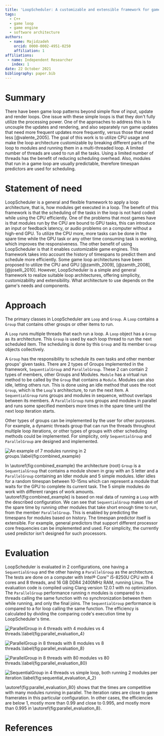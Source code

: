 ```yaml
---
title: 'LoopScheduler: A customizable and extensible framework for game loop architecture'
tags:
  - C++
  - game loop
  - game engine
  - software architecture
authors:
  - name: Majidzadeh
    orcid: 0000-0002-4951-0250
    affiliation: 1
affiliations:
 - name: Independent Researcher
   index: 1
date: 22 October 2021
bibliography: paper.bib
---
```


# Summary

There have been game loop patterns beyond simple flow of input, update and
render loops. One issue with these simple loops is that they don't fully utilize
the processing power. One of the approaches to address this is to uncouple the
updates and rendering, and also separately run game updates that need more
frequent updates more frequently, versus those that need less [@valente_2005].
The goal of this work is to utilize CPU usage and make the loop architecture
customizable by breaking different parts of the loop to modules and running them
in a multi-threaded loop. A limited number of threads are used to run all the
tasks. Using a limited number of threads has the benefit of reducing scheduling
overhead. Also, modules that run in a game loop are usually predictable,
therefore timespan predictors are used for scheduling.

# Statement of need

LoopScheduler is a general and flexible framework to apply a loop architecture,
that is, how modules get executed in a loop. The benefit of this framework is
that the scheduling of the tasks in the loop is not hard coded while using the
CPU efficiently. One of the problems that most games have is that modules run by
the CPU are bound to GPU tasks, this can introduce an input or feedback latency,
or audio problems on a computer without a high-end GPU. To utilize the CPU more,
more tasks can be done in the spare time while the GPU task or any other time
consuming task is working, which improves the responsiveness. The other benefit
of using LoopScheduler is that it enables customizable game engines. This
framework takes into account the history of timespans to predict them and
schedule more efficiently. Some game loop architectures have been proposed to
utilize the CPU and GPU [@zamith_2009], [@zamith_2008], [@joselli_2010].
However, LoopScheduler is a simple and general framework to realize suitable
loop architectures, offering simplicity, customizability and extensibility. What
architecture to use depends on the game's needs and components.

# Approach

The primary classes in LoopScheduler are `Loop` and `Group`. A `Loop` contains
a `Group` that contains other groups or other items to run.

A `Loop` runs multiple threads that each run a loop. A `Loop` object has a
`Group` as its architecture. This `Group` is used by each loop thread to run the
next scheduled item. The scheduling is done by this `Group` and its member
`Group` objects collectively.

A `Group` has the responsibility to schedule its own tasks and other member
groups' given tasks. There are 2 types of Groups implemented in the framework,
`SequentialGroup` and `ParallelGroup`. These 2 can contain 2 types of members,
other Groups and Modules. `Module` has a virtual run method to be called by
the `Group` that contains a `Module`. Modules can also idle, letting others run.
This is done using an idle method that uses the root `Group`, which is the
`Loop`'s architecture, to run the next item. A `SequentialGroup` runs groups and
modules in sequence, without overlaps between its members. A `ParallelGroup`
runs groups and modules in parallel and runs some specified members more times
in the spare time until the next loop iteration starts.

Other types of groups can be implemented by the user for other purposes. For
example, a dynamic threads group that can run the threads throughout multiple
loop iterations, or other types of groups with other scheduling methods could be
implemented. For simplicity, only `SequentialGroup` and `ParallelGroup` are
designed and implemented.

![An example of 7 modules running in 2 groups.\label{fig:combined_example}](Tests/Results/combined_test/test1-example-figure.png)

In \autoref{fig:combined_example} the architecture (root) `Group` is a
`SequentialGroup` that contains a module shown in gray with an S letter and a
`ParallelGroup` containing an Idler module and 5 simple modules. Idler idles for
a random timespan between 10-15ms which can represent a module that waits for
the GPU to complete its current task. The 5 simple modules do work with
different ranges of work amounts. \autoref{fig:combined_example} is based on
real data of running a `Loop` with the described configuration. We can see that
`SequentialGroup` makes use of the spare time by running other modules that take
short enough time to run, from the member `ParallelGroup`. This is enabled by
predicting the timespans for modules based on history. The timespan predictor
itself is extensible. For example, general predictors that support different
processor core frequencies can be implemented and used. For simplicity, the
currently used predictor isn't designed for such processors.

# Evaluation

LoopScheduler is evaluated in 2 configurations, one having a `SequentialGroup`
and the other having a `ParallelGroup` as the architecture. The tests are done
on a computer with Intel® Core™ i5-8250U CPU with 4 cores and 8 threads, and
16 GB DDR4 2400MHz RAM, running Linux. The evaluation code is compiled using
Clang version 12.0.1 with no optimization. The `ParallelGroup` performance
running n modules is compared to n threads calling the same function with no
synchronization between them while running, and only the final joins. The
`SequentialGroup` performance is compared to a for loop calling the same
function. The efficiency is calculated by dividing the comparing code's
execution time by LoopScheduler's time.

![ParallelGroup in 4 threads with 4 modules vs 4 threads.\label{fig:parallel_evaluation_4}](Tests/Results/parallel_evaluation/fig/test-4-slow-no-title.png)

![ParallelGroup in 8 threads with 8 modules vs 8 threads.\label{fig:parallel_evaluation_8}](Tests/Results/parallel_evaluation/fig/test-8-slow-no-title.png)

![ParallelGroup in 8 threads with 80 modules vs 80 threads.\label{fig:parallel_evaluation_80}](Tests/Results/parallel_evaluation/fig/test-80-0-no-title.png)

![SequentialGroup in 4 threads vs simple loop, both running 2 modules per iteration.\label{fig:sequential_evaluation_4_2}](Tests/Results/sequential_evaluation/fig/test-4-2-no-title.png)

\autoref{fig:parallel_evaluation_80} shows that the times are competitive with
many modules running in parallel. The iteration rates are close to game
framerates in this particular configuration. In other cases, the efficiencies
are below 1, mostly more than 0.99 and close to 0.995, and mostly more than
0.995 in \autoref{fig:parallel_evaluation_8}.

# References
